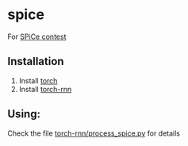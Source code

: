 # spice
For [SPiCe contest](https://github.com/vinhqdang/spice.git)

## Installation

1. Install [torch](torch.ch)
2. Install [torch-rnn](https://github.com/jcjohnson/torch-rnn)

## Using:

Check the file [torch-rnn/process_spice.py](https://github.com/vinhqdang/spice/blob/master/torch-rnn/process_spice.py) for details
